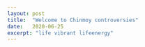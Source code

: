 ```yaml
---
layout: post
title:  "Welcome to Chinmoy controversies"
date:   2020-06-25
excerpt: "life vibrant lifeenergy"
---
```

